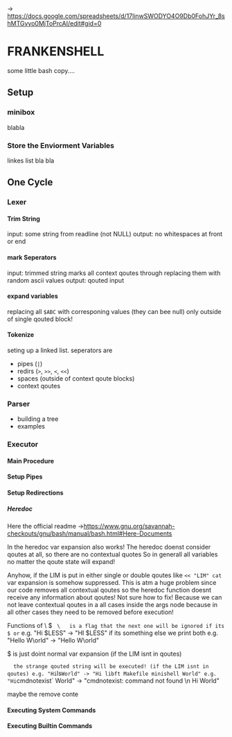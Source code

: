-> https://docs.google.com/spreadsheets/d/17linwSWODYO4O9Db0FohJYr_8shMTGvyo0MjToPrcAI/edit#gid=0

# FRANKENSHELL

some little bash copy....

## Setup

### minibox
blabla

### Store the Enviorment Variables
linkes list bla bla

## One Cycle
### Lexer
#### Trim String
input: some string from readline (not NULL)
output: no whitespaces at front or end

#### mark Seperators
input: trimmed string
marks all context qoutes through replacing them with random ascii values
output: qouted input

#### expand variables
replacing all ```$ABC``` with corresponing values (they can bee null)
only outside of single qouted block!

#### Tokenize
seting up a linked list. seperators are
- pipes (```|```)
- redirs (```>```, ```>>```, ```<```, ```<<```)
- spaces (outside of context qoute blocks)
- context qoutes

### Parser
- building a tree
- examples

### Executor

#### Main Procedure

#### Setup Pipes

#### Setup Redirections
##### Heredoc
Here the official readme
->https://www.gnu.org/savannah-checkouts/gnu/bash/manual/bash.html#Here-Documents

In the heredoc var expansion also works!
The heredoc doenst consider qoutes at all, so there are no contextual quotes
So in generall all variables no matter the qoute state will expand!

Anyhow, if the LIM is put in either single or double qoutes like ```<< "LIM" cat```
var expansion is somehow suppressed. This is atm a huge problem since our code removes
all contextual qoutes so the heredoc function doesnt receive any information about
qoutes! Not sure how to fix!
Because we can not leave contextual qoutes in a all cases inside the args node because
in all other cases they need to be removed before execution!

Functions of \ $ ` 
\   is a flag that the next one will be ignored if its $ or `
        e.g. "Hi \$LESS" -> "HI $LESS"
    if its something else we print both
        e.g. "Hello W\orld" -> "Hello W\orld"

$   is just doint normal var expansion (if the LIM isnt in qoutes)

`   the strange qouted string will be executed! (if the LIM isnt in qoutes)
        e.g. "Hi `ls` World" -> "Hi libft Makefile minishell World"
        e.g. "Hi `cmdnotexist` World" -> "cmdnotexist: command not found \n Hi  World"

maybe the remove conte

#### Executing System Commands

#### Executing Builtin Commands

